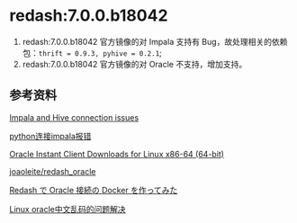 # redash:7.0.0.b18042

1. redash:7.0.0.b18042 官方镜像的对 Impala 支持有 Bug，故处理相关的依赖包：`thrift = 0.9.3, pyhive = 0.2.1`;
2. redash:7.0.0.b18042 官方镜像的对 Oracle 不支持，增加支持。

## 参考资料

[Impala and Hive connection issues](https://github.com/getredash/redash/issues/2986)

[python连接impala报错](https://www.smwenku.com/a/5b820d7b2b71772165af6763/zh-cn)

[Oracle Instant Client Downloads for Linux x86-64 (64-bit)](https://www.oracle.com/technetwork/topics/linuxx86-64soft-092277.html)

[joaoleite/redash_oracle](https://github.com/joaoleite/redash_oracle)

[Redash で Oracle 接続の Docker を作ってみた](https://qiita.com/sutoh/items/d19c787069ff43aeebcf)

[Linux oracle中文乱码的问题解决](https://www.cnblogs.com/leolzi/p/9796316.html)
